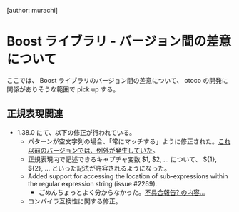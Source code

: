 [author: murachi]
# Boost ライブラリ - バージョン間の差意について

ここでは、 Boost ライブラリのバージョン間の差意について、 otoco の開発に関係がありそうな範囲で pick up する。

## 正規表現関連

* 1.38.0 にて、以下の修正が行われている。
  * パターンが空文字列の場合、「常にマッチする」ように修正された。[これ以前のバージョンでは、例外が発生していた](https:://svn.boost.org/trac/boost/ticket/1081)。
  * 正規表現内で記述できるキャプチャ変数 $1, $2, ... について、 ${1}, ${2}, ... といった記法が許容されるようになった。
  * Added support for accessing the location of sub-expressions within the regular expression string (issue \#2269).
    * ごめんちょっとよく分からなかった。[不具合報告? の内容...](https:://svn.boost.org/trac/boost/ticket/2269)
  * コンパイラ互換性に関する修正。
